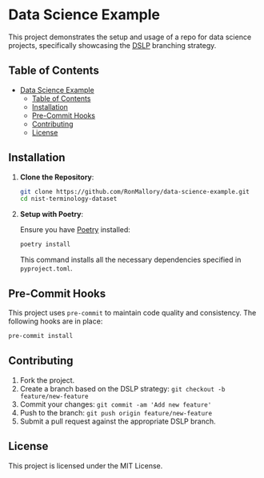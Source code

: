 # Data Science Example

This project demonstrates the setup and usage of a repo for data science projects, specifically showcasing the [DSLP](https://github.com/dslp/dslp/tree/main) branching strategy.

## Table of Contents
- [Data Science Example](#data-science-example)
  - [Table of Contents](#table-of-contents)
  - [Installation](#installation)
  - [Pre-Commit Hooks](#pre-commit-hooks)
  - [Contributing](#contributing)
  - [License](#license)

## Installation

1. **Clone the Repository**:

   ```bash
   git clone https://github.com/RonMallory/data-science-example.git
   cd nist-terminology-dataset
   ```

2. **Setup with Poetry**:

   Ensure you have [Poetry](https://python-poetry.org/docs/) installed:

   ```bash
   poetry install
   ```

   This command installs all the necessary dependencies specified in `pyproject.toml`.

## Pre-Commit Hooks

This project uses `pre-commit` to maintain code quality and consistency. The following hooks are in place:

```bash
pre-commit install
```

## Contributing

1. Fork the project.
2. Create a branch based on the DSLP strategy: `git checkout -b feature/new-feature`
3. Commit your changes: `git commit -am 'Add new feature'`
4. Push to the branch: `git push origin feature/new-feature`
5. Submit a pull request against the appropriate DSLP branch.

## License

This project is licensed under the MIT License.
